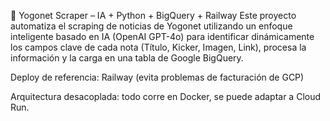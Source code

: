 📰 Yogonet Scraper – IA + Python + BigQuery + Railway
Este proyecto automatiza el scraping de noticias de Yogonet utilizando un enfoque inteligente basado en IA (OpenAI GPT-4o) para identificar dinámicamente los campos clave de cada nota (Título, Kicker, Imagen, Link), procesa la información y la carga en una tabla de Google BigQuery.

Deploy de referencia: Railway (evita problemas de facturación de GCP)

Arquitectura desacoplada: todo corre en Docker, se puede adaptar a Cloud Run.

